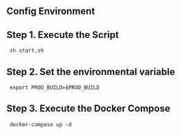 
## Config Environment


## Step 1. Execute the Script


```
 sh start.sh
```

## Step 2. Set the environmental variable

```
 export PROD_BUILD=$PROD_BUILD
```

## Step 3. Execute the Docker Compose


```
 docker-compose up -d
```
